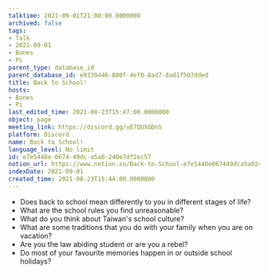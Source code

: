 ```yaml
---
talktime: 2021-09-01T21:00:00.0000000
archived: false
tags:
- Talk
- 2021-09-01
- Bones
- Pi
parent_type: database_id
parent_database_id: e9339446-880f-4ef0-8ad7-8ad1f507dded
title: Back to School!
hosts:
- Bones
- Pi
last_edited_time: 2021-08-23T15:47:00.0000000
object: page
meeting_link: https://discord.gg/vE7QUXGDnS
platform: Discord
name: Back to School!
language_level: No limit
id: e7e5448e-0674-49dc-a5a0-240e7df2ec57
notion_url: https://www.notion.so/Back-to-School-e7e5448e067449dca5a0240e7df2ec57
indexDate: 2021-09-01
created_time: 2021-08-23T15:44:00.0000000
---
```


   - Does back to school mean differently to you in different stages of life?
   - What are the school rules you find unreasonable?
   - What do you think about Taiwan's school culture?
   - What are some traditions that you do with your family when you are on vacation?
   - Are you the law abiding student or are you a rebel?
   - Do most of your favourite memories happen in or outside school holidays?








